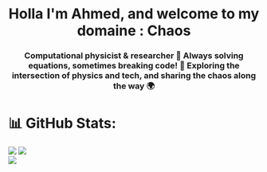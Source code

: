 <h1 align="center">Holla I'm Ahmed, and welcome to my domaine : Chaos </h1>

<h3 align="center">Computational physicist & researcher 🚀 Always solving equations, sometimes breaking code! 🌌 Exploring the intersection of physics and tech, and sharing the chaos along the way 🌍</h3>


# 📊 GitHub Stats:
![](https://github-readme-stats.vercel.app/api?username=Ahmed-Balk&theme=tokyonight&hide_border=false&include_all_commits=false&count_private=false)
![](https://github-readme-stats.vercel.app/api/top-langs/?username=Ahmed-Balk&theme=tokyonight&hide_border=false&include_all_commits=false&count_private=false&layout=compact)<br/>
![](https://github-readme-streak-stats.herokuapp.com/?user=Ahmed-balk&theme=tokyonight&hide_border=false)<br/>

<!--
**Ahmed-Balk/Ahmed-Balk** is a ✨ _special_ ✨ repository because its `README.md` (this file) appears on your GitHub profile.

Here are some ideas to get you started:

- 🔭 I’m currently working on ...
- 🌱 I’m currently learning ...
- 👯 I’m looking to collaborate on ...
- 🤔 I’m looking for help with ...
- 💬 Ask me about ...
- 📫 How to reach me: ...
- 😄 Pronouns: ...
- ⚡ Fun fact: ...
-->
